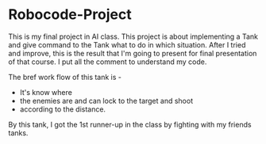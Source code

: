 # Robocode-Project

This is my final project in AI class. 
This project is about implementing a Tank and give command to the Tank what to do in which situation. 
After I tried and improve, this is the result that I'm going to present for final presentation of that course. 
I put all the comment to understand my code. 

The bref work flow of this tank is -
 * It's know where
 * the enemies are and can lock to the target and shoot 
 * according to the distance.  

By this tank, I got the 1st runner-up in the class by fighting with my friends tanks.

